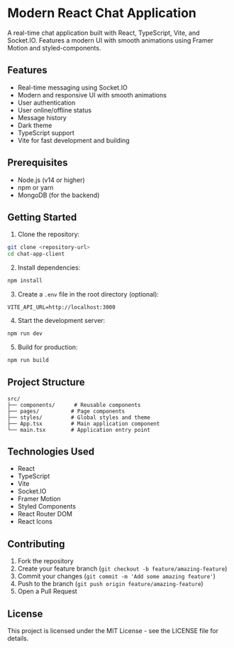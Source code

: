 # Modern React Chat Application

A real-time chat application built with React, TypeScript, Vite, and Socket.IO. Features a modern UI with smooth animations using Framer Motion and styled-components.

## Features

- Real-time messaging using Socket.IO
- Modern and responsive UI with smooth animations
- User authentication
- User online/offline status
- Message history
- Dark theme
- TypeScript support
- Vite for fast development and building

## Prerequisites

- Node.js (v14 or higher)
- npm or yarn
- MongoDB (for the backend)

## Getting Started

1. Clone the repository:
```bash
git clone <repository-url>
cd chat-app-client
```

2. Install dependencies:
```bash
npm install
```

3. Create a `.env` file in the root directory (optional):
```env
VITE_API_URL=http://localhost:3000
```

4. Start the development server:
```bash
npm run dev
```

5. Build for production:
```bash
npm run build
```

## Project Structure

```
src/
├── components/      # Reusable components
├── pages/          # Page components
├── styles/         # Global styles and theme
├── App.tsx         # Main application component
└── main.tsx        # Application entry point
```

## Technologies Used

- React
- TypeScript
- Vite
- Socket.IO
- Framer Motion
- Styled Components
- React Router DOM
- React Icons

## Contributing

1. Fork the repository
2. Create your feature branch (`git checkout -b feature/amazing-feature`)
3. Commit your changes (`git commit -m 'Add some amazing feature'`)
4. Push to the branch (`git push origin feature/amazing-feature`)
5. Open a Pull Request

## License

This project is licensed under the MIT License - see the LICENSE file for details.
